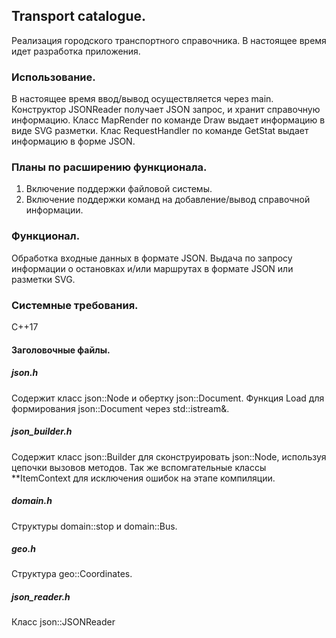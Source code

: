 ## Transport catalogue.

Реализация городского транспортного справочника. 
В настоящее время идет разработка приложения.

### Использование.

В настоящее время ввод/вывод осуществляется через main. 
Конструктор JSONReader получает JSON запрос, и хранит справочную информацию.
Класс MapRender по команде Draw выдает информацию в виде SVG разметки.
Клас RequestHandler по команде GetStat выдает информацию в форме JSON.

### Планы по расширению функционала.

1. Включение поддержки файловой системы.
2. Включение поддержки команд на добавление/вывод справочной информации.

### Функционал.

Обработка входные данных в формате JSON.
Выдача по запросу информации о остановках и/или маршрутах в формате JSON или разметки SVG.

### Системные требования.

С++17

#### Заголовочные файлы.

##### json.h
Содержит класс json::Node и обертку json::Document.
Функция Load для формирования json::Document через std::istream&.

##### json_builder.h
Содержит класс json::Builder для сконструировать json::Node, используя цепочки вызовов методов.
Так же вспомгательные классы \*\*ItemContext для исключения ошибок на этапе компиляции.

##### domain.h
Структуры domain::stop и domain::Bus.

##### geo.h
Структура geo::Coordinates.

##### json_reader.h
Класс json::JSONReader



